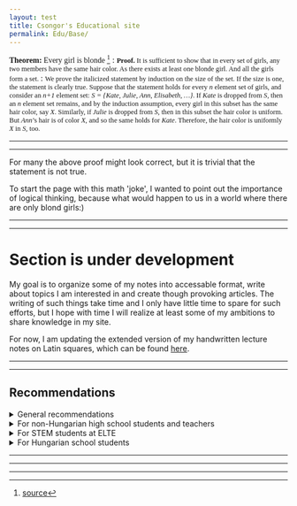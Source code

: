 ```yaml
---
layout: test
title: Csongor's Educational site  
permalink: Edu/Base/
---
```


<span style="font-family:Papyrus; font-size:1.em;"> **Theorem:** Every girl is blonde [^1]</span>
: <span style="font-family:Papyrus; font-size:0.9em;"> **Proof.** It is sufficient to show that in every set of girls, any two members have the same hair color. As there exists at least one blonde girl. And all the girls form a set. </span>
: <span style="font-family:Papyrus; font-size:0.9em;"> We prove the italicized statement by induction on the size of the set. If the size is one, the statement is clearly true. Suppose that the statement holds for every *n* element set of girls, and consider an *n+1* element set: *S = {Kate, Julie, Ann, Elisabeth, …}*. If *Kate* is dropped from *S*, then an *n* element set remains, and by the induction assumption, every girl in this subset has the same hair color, say *X*. Similarly, if *Julie* is dropped from *S*, then in this subset the hair color is uniform. But *Ann*’s hair is of color *X*, and so the same holds for *Kate*. Therefore, the hair color is uniformly *X* in *S*, too.</span>

---
---

For many the above proof might look correct, but it is trivial that the statement is not true. 

To start the page with this math 'joke', I wanted to point out the importance of logical thinking, because what would happen to us in a world where there are only blond girls:)


---
---

# Section is under development

My goal is to organize some of my notes into accessable format, write about topics I am interested in and create though provoking articles. The writing of such things take time and I only have little time to spare for such efforts, but I hope with time I will realize at least some of my ambitions to share knowledge in my site.

For now, I am updating the extended version of my handwritten lecture notes on Latin squares, which can be found [here](/Edu/notes/latin-squares).

<!-- TBD
# Content collection

I produce the content of this site mainly for my own sake, but if you have questions, suggestion or requests feel free to reach out. I am also glad if you report any error/mistake you encounter.

Here is the collection of the materials I produced. Most of this materials can be also reached from the menu in the top.

*Note: Most of the content are under production and the below list only shows my intentions in which topics I would like to produce content, but they may never be made.* 

- [Mathematical Modelling](/Edu/mat_mod/mat_mod)
    - Optimization
        - Mathematical Programing
        - Genetic Algorithm (Metaheuristic)
        - Queueing theory
        - Dynamical programing
        - Graph algorithms / network flows
    - Networks
    - Game Theory
    - Dynamical systems
        - Chaos theory
        - Modelling with differential equation
        - Cellular automaton
    - Stochastic Processes
        - Agent-Based Modelling
        - Monte Carlo Method
        - Markov process
    - Swarm intelligence
        - Boids modell

- Optimization

- Machine Learning 

- Coding

- Graph theory - []

- Numerical modelling

- Theory of computation - [textbook](https://cglab.ca/~michiel/TheoryOfComputation/TheoryOfComputation.pdf)

-->

---
---

## Recommendations

<details class="collapsible">
  <summary>General recommendations</summary>
  <ul>
    <li>
         I strongly recommend to all the videos of Grant Sanderson on the channel of <a href="www.3blue1brown.com">3blue1brown</a>  
    </li>
    <li>
         For computer assisted problem-solving tasks I recommend the <a href="https://projecteuler.net/">Project Euler</a> site
    </li>
    <li>
         If you want to learn about LLMs and modern AI systems in depth I strongly recommend  <a href="https://www.youtube.com/@AndrejKarpathy/videos">Andrej Karpathy's videos</a>
    </li>
    </ul>
</details>

<details class="collapsible">
  <summary>For non-Hungarian high school students and teachers</summary>

<p>As a current organizer, I can recommend to all interested in competitive math at the highest level to participate in the international edition of the Durer competition. For participants, it is free, and there are usually many interesting problems created by former Hungarian IMO team members.</p>

<p>As a teacher, you can also apply to be an official location where local children can participate in person. In this case, the possibility to translate the problems into your own language is given. Details can be found at <a href="https://durerinfo.hu/durer-in-english/durer-in-english-take-part-in-the-competition/">durerinfo.hu</a>. If you have any questions, email <a href="mailto:maths@durerinfo.hu">maths@durerinfo.hu</a>.</p>
</details>

<details class="collapsible">
  <summary>For STEM students at ELTE</summary>
    <ul>
  <li>
    I can only encourage peoples interested in pursuing a STEM career in Hungary to attend the math BSc at ELTE as there are great teachers and great students. As the program structure has changed a few years ago, so I am only partially up to date with the current structure, but if you have questions feel free to reach out to me.
  </li>
  <li>
    I strongly recommend joining an advanced study college there. Either the <a href="https://www.bolyai.elte.hu/">Bolyai Collage</a> focusing on STEM or the <a href="http://www.eotvos.elte.hu">Eötvös College</a>, which is interdisciplinary and welcomes nearly any discipline.
  </li>
  <li>
    I can suggest participating in some voluntary program / extracurricular activity such as joining the <a href="https://www.medvematek.hu/rolunk/szervezok">Matematika Összeköt egyesület</a>, or programs of the Joy of Thinking Foundation, such as organizing the <a href="https://durerinfo.hu/">Durer competition</a> or the <a href="https://agondolkodasorome.hu/tevekenysegeink/repulo-iskola/">Repülő Iskola</a>. Helping with the <a href="https://www.komal.hu/verseny/feladatok.e.shtml">KöMaL</a> edition or problem correction is also a good way to engage with the STEM community. Most of these organizations can be welcoming even if your main interest is not in mathematics.
  </li>
</ul>
</details>

<details class="collapsible">
  <summary>For Hungarian school students</summary>

<p>For Hungarian high school students interested in the STEM disciplines, I am wholeheartedly recommending all activities of the <a href="https://agondolkodasorome.hu/">Joy of Thinking foundation</a>. If you are interested in math competitions, you should visit the <a href="https://agondolkodasorome.medium.com/">Joy of Thinking Medium site</a>, where there are suggested competitions and activities based on age groups and interests from the beginning of school up until adulthood.</p>

<p>If you are not looking to make the team for the Olympiad, but just want to enjoy interesting math problems and have fun, I recommend the <a href="https://durerinfo.hu/">Durer Competition</a>, which is a team competition in math, physics, and chemistry. Its final is a two-round competition with lots of fun and free-time activities over three days. I, like most, started volunteering as an organizer after having an amazing experience during the competition as a participant. I would also strongly suggest the events of <a href="https://medvematek.hu/rolunk/mokup">Medve Matek</a>. Even though I only have limited experience with it, I have heard many great things about it from both participants and organizers. Both of these organizations operate mostly through the voluntary work of university students and fresh graduates enthusiastic about math.</p>

<p>If you are more interested in higher-level competitions, the monthly problem-solving competitions of <a href="http://mategye.hu/?pid=abacus/Abacus%20megrendel%F5lap">ABACUS</a> (3rd–8th grade) and <a href="https://www.komal.hu/">KoMaL</a> (9th–12th grade) provide a good opportunity to regularly work on interesting problems aimed at your skill levels.</p>

<p>If you are interested in the highest level of competitive high school mathematics and aiming for the Olympiads, then visit the official site of the <a href="https://cms.renyi.hu/olimpiak/hu">Olympiad preparation</a>. I strongly recommend for all girls interested in competitive math the <a href="https://cms.renyi.hu/olimpiak/hu/node/111">preparation for EGMO</a>. Since 2019, there has been a specific program for this, and I have heard from many girls who participated in the preparation that it had a lasting effect on their motivation to solve problems. For the most ambitious, I can recommend the <a href="https://cms.renyi.hu/olimpiak/hu/node/159">Olimpiai Iskola</a> program, organized by András Imolay and other former IMO participants, with the aim of preparing current students to achieve their best through rigorous preparation.</p>

<p>If you are looking for math activities for yourself or for your children in Hungary and couldn’t determine the best possibilities based on the above, feel free to reach out to me or to the <a href="https://agondolkodasorome.hu/">Joy of Thinking foundation</a>.</p>
</details>


---
---
---

[^1]: [source](https://ewkiss.web.elte.hu/wp/wordpress/education/math-jokes/#4)